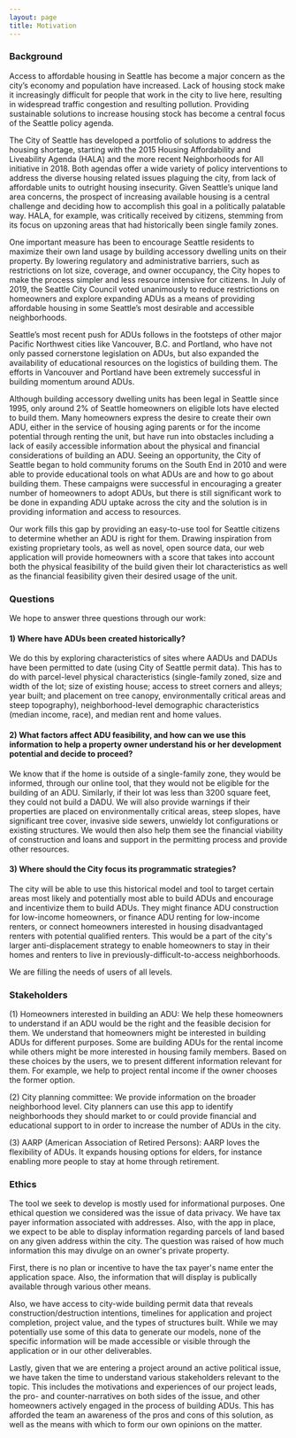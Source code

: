 ```yaml
---
layout: page
title: Motivation
---
```


### Background

Access to affordable housing in Seattle has become a major concern as the city’s economy and population have increased.  Lack of housing stock make it increasingly difficult for people that work in the city to live here, resulting in widespread traffic congestion and resulting pollution.  Providing sustainable solutions to increase housing stock has become a central focus of the Seattle policy agenda.  

The City of Seattle has developed a portfolio of solutions to address the housing shortage, starting with the 2015 Housing Affordability and Liveability Agenda (HALA) and the more recent Neighborhoods for All initiative in 2018.  Both agendas offer a wide variety of policy interventions to address the diverse housing related issues plaguing the city, from lack of affordable units to outright housing insecurity.  Given Seattle’s unique land area concerns, the prospect of increasing available housing is a central challenge and deciding how to accomplish this goal in a politically palatable way.  HALA, for example, was critically received by citizens, stemming from its focus on upzoning areas that had historically been single family zones.

One important measure has been to encourage Seattle residents to maximize their own land usage by building accessory dwelling units on their property.  By lowering regulatory and administrative barriers, such as restrictions on lot size, coverage, and owner occupancy, the City hopes to make the process simpler and less resource intensive for citizens.  In July of 2019, the Seattle City Council voted unanimously to reduce restrictions on homeowners and explore expanding ADUs as a means of providing affordable housing in some Seattle’s most desirable and accessible neighborhoods.  

Seattle’s most recent push for ADUs follows in the footsteps of other major Pacific Northwest cities like Vancouver, B.C. and Portland, who have not only passed cornerstone legislation on ADUs, but also expanded the availability of educational resources on the logistics of building them.  The efforts in Vancouver and Portland have been extremely successful in building momentum around ADUs.  

Although building accessory dwelling units has been legal in Seattle since 1995, only around 2% of Seattle homeowners on eligible lots have elected to build them.  Many homeowners express the desire to create their own ADU, either in the service of housing aging parents or for the income potential through renting the unit, but have run into obstacles including a lack of easily accessible information about the physical and financial considerations of building an ADU.  Seeing an opportunity, the City of Seattle began to hold community forums on the South End in 2010 and were able to provide educational tools on what ADUs are and how to go about building them.  These campaigns were successful in encouraging a greater number of homeowners to adopt ADUs, but there is still significant work to be done in expanding ADU uptake across the city and the solution is in providing information and access to resources.

Our work fills this gap by providing an easy-to-use tool for Seattle citizens to determine whether an ADU is right for them.   Drawing inspiration from existing proprietary tools, as well as novel, open source data, our web application will provide homeowners with a score that takes into account both the physical feasibility of the build given their lot characteristics as well as the financial feasibility given their desired usage of the unit. 


### Questions

We hope to answer three questions through our work:

#### 1) Where have ADUs been created historically?
  We do this by exploring characteristics of sites where AADUs and DADUs have been permitted to date (using City of Seattle permit data). This has to do with parcel-level physical characteristics (single-family zoned, size and width of the lot; size of existing house; access to street corners and alleys; year built; and placement on tree canopy, environmentally critical areas and steep topography), neighborhood-level demographic characteristics (median income, race), and median rent and home values.

#### 2) What factors affect ADU feasibility, and how can we use this information to help a property owner understand his or her development potential and decide to proceed?
  We know that if the home is outside of a single-family zone, they would be informed, through our online tool, that they would not be eligible for the building of an ADU. Similarly, if their lot was less than 3200 square feet, they could not build a DADU. We will also provide warnings if their properties are placed on environmentally critical areas, steep slopes, have significant tree cover, invasive side sewers, unwieldy lot configurations or existing structures. We would then also help them see the financial viability of construction and loans and support in the permitting process and provide other resources.

#### 3) Where should the City focus its programmatic strategies?
  The city will be able to use this historical model and tool to target certain areas most likely and potentially most able to build ADUs and encourage and incentivize them to build ADUs. They might finance ADU construction for low-income homeowners, or finance ADU renting for low-income renters, or connect homeowners interested in housing disadvantaged renters with potential qualified renters. This would be a part of the city's larger anti-displacement strategy to enable homeowners to stay in their homes and renters to live in previously-difficult-to-access neighborhoods.

We are filling the needs of users of all levels.



### Stakeholders


(1) Homeowners interested in building an ADU: We help these homeowners to understand if an ADU would be the right and the feasible decision for them. We understand that homeowners might be interested in building ADUs for different purposes. Some are building ADUs for the rental income while others might be more interested in housing family members. Based on these choices by the users, we to present different information relevant for them. For example, we help to project rental income if the owner chooses the former option.


(2) City planning committee: We provide information on the broader neighborhood level. City planners can use this app to identify neighborhoods they should market to or could provide financial and educational support to in order to increase the number of ADUs in the city. 

(3) AARP (American Association of Retired Persons): AARP loves the flexibility of ADUs. It expands housing options for elders, for instance enabling more people to stay at home through retirement. 



### Ethics

The tool we seek to develop is mostly used for informational purposes. One ethical question we considered was the issue of data privacy. We have tax payer information associated with addresses. Also, with the app in place, we expect to be able to display information regarding parcels of land based on any given address within the city. The question was raised of how much information this may divulge on an owner's private property. 

First, there is no plan or incentive to have the tax payer's name enter the application space. Also, the information that will display is publically available through various other means. 

Also, we have access to city-wide building permit data that reveals construction/destruction intentions, timelines for application and project completion, project value, and the types of structures built. While we may potentially use some of this data to generate our models, none of the specific information will be made accessible or visible through the application or in our other deliverables.

Lastly, given that we are entering a project around an active political issue, we have taken the time to understand various stakeholders relevant to the topic. This includes the motivations and experiences of our project leads, the pro- and counter-narratives on both sides of the issue, and other homeowners actively engaged in the process of building ADUs. This has afforded the team an awareness of the pros and cons of this solution, as well as the means with which to form our own opinions on the matter.
